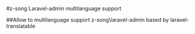 #z-song Laravel-admin multilanguage support

##Allow to multilanguage support z-song\laravel-admin based by laravel-translatable
